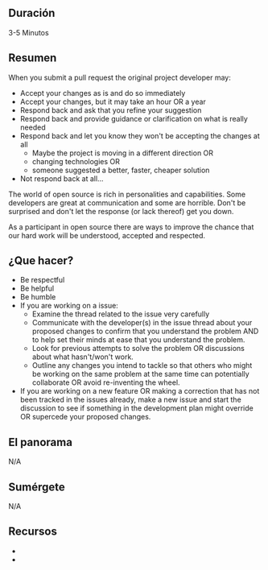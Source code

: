 <!-- begin auto-generated title section --><!-- end auto-generated section -->

## Duración

3-5 Minutos

## Resumen

When you submit a pull request the original project developer may:

* Accept your changes as is and do so immediately
* Accept your changes, but it may take an hour OR a year
* Respond back and ask that you refine your suggestion
* Respond back and provide guidance or clarification on what is really needed
* Respond back and let you know they won't be accepting the changes at all
    * Maybe the project is moving in a different direction OR 
    * changing technologies OR 
    * someone suggested a better, faster, cheaper solution
* Not respond back at all...

The world of open source is rich in personalities and capabilities. Some developers are great at communication and some are horrible. Don't be surprised and don't let the response (or lack thereof) get you down.

As a participant in open source there are ways to improve the chance that our hard work will be understood, accepted and respected.

## ¿Que hacer?

* Be respectful
* Be helpful
* Be humble
* If you are working on a issue:
    * Examine the thread related to the issue very carefully
    * Communicate with the developer(s) in the issue thread about your proposed changes to confirm that you understand the problem AND to help set their minds at ease that you understand the problem.
    * Look for previous attempts to solve the problem OR discussions about what hasn't/won't work.
    * Outline any changes you intend to tackle so that others who might be working on the same problem at the same time can potentially collaborate OR avoid re-inventing the wheel.
* If you are working on a new feature OR making a correction that has not been tracked in the issues already, make a new issue and start the discussion to see if something in the development plan might override OR supercede your proposed changes.


## El panorama

N/A

## Sumérgete

N/A

## Recursos

* [<resource name>](<resource url>)
* [<resource name>](<resource url>)


<!-- begin auto-generated nav-links section --><!-- end auto-generated section -->
